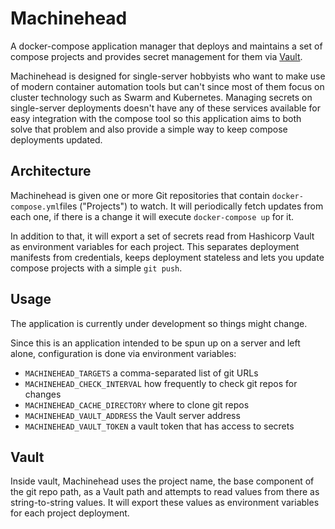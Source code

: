 # Machinehead

A docker-compose application manager that deploys and maintains a set of compose
projects and provides secret management for them via
[Vault](https://www.vaultproject.io/).

Machinehead is designed for single-server hobbyists who want to make use of
modern container automation tools but can't since most of them focus on cluster
technology such as Swarm and Kubernetes. Managing secrets on single-server
deployments doesn't have any of these services available for easy integration
with the compose tool so this application aims to both solve that problem and
also provide a simple way to keep compose deployments updated.

## Architecture

Machinehead is given one or more Git repositories that contain
`docker-compose.yml`files ("Projects") to watch. It will periodically fetch
updates from each one, if there is a change it will execute `docker-compose up`
for it.

In addition to that, it will export a set of secrets read from Hashicorp Vault
as environment variables for each project. This separates deployment manifests
from credentials, keeps deployment stateless and lets you update compose
projects with a simple `git push`.

## Usage

The application is currently under development so things might change.

Since this is an application intended to be spun up on a server and left alone,
configuration is done via environment variables:

- `MACHINEHEAD_TARGETS` a comma-separated list of git URLs
- `MACHINEHEAD_CHECK_INTERVAL` how frequently to check git repos for changes
- `MACHINEHEAD_CACHE_DIRECTORY` where to clone git repos
- `MACHINEHEAD_VAULT_ADDRESS` the Vault server address
- `MACHINEHEAD_VAULT_TOKEN` a vault token that has access to secrets

## Vault

Inside vault, Machinehead uses the project name, the base component of the git
repo path, as a Vault path and attempts to read values from there as
string-to-string values. It will export these values as environment variables
for each project deployment.
